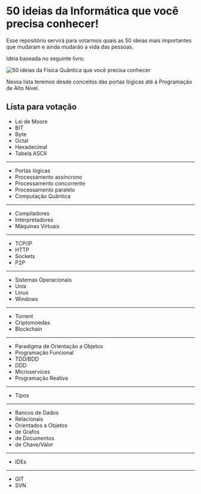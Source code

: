 # 50 ideias da Informática que você precisa conhecer!

Esse repositório servirá para votarmos quais as 50 ideias mais importantes <br>
que mudaram e ainda mudarão a vida das pessoas.

Ideia baseada no seguinte livro:

![50 ideias da Física Quântica que você precisa conhecer](http://i.imgur.com/TUcOhla.png)

Nessa lista teremos desde conceitos das portas lógicas até à Programação de Alto Nível.


## Lista para votação

- Lei de Moore
- BIT
- Byte
- Octal
- Hexadecimal
- Tabela ASCII
---
- Portas lógicas
- Processamento assíncrono
- Processamento concorrente
- Processamento paralelo
- Computação Quântica
---
- Compiladores
- Interpretadores
- Máquinas Virtuais
---
- TCP/IP
- HTTP
- Sockets
- P2P
---
- Sistemas Operacionais
- Unix
- Linux
- Windows
---
- Torrent
- Criptomoedas
- Blockchain
---
- Paradigma de Orientação a Objetos
- Programação Funcional
- TDD/BDD
- DDD
- Microservices
- Programação Reativa
----
- Tipos
----
- Bancos de Dados
- Relacionais
- Orientados a Objetos
- de Grafos
- de Documentos
- de Chave/Valor
---
- IDEs
---
- GIT
- SVN
